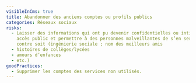 ```yaml
---
visibleInCms: true
title: Abandonner des anciens comptes ou profils publics
categories: Réseaux sociaux
risks:
  - Laisser des informations qui ont pu devenir confidentielles ou intimes en
    accès public et permettre à des personnes malveillantes de s’en servir
    contre soit (ingénierie sociale ; nom des meilleurs amis
  - histoires de collèges/lycées
  - amours d’enfances
  - etc.)
goodPractices:
  - Supprimer les comptes des services non utilisés.
---
```

